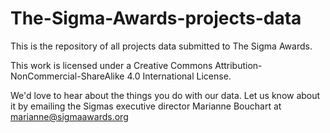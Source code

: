 # The-Sigma-Awards-projects-data
This is the repository of all projects data submitted to The Sigma Awards.

This work is licensed under a Creative Commons Attribution-NonCommercial-ShareAlike 4.0 International License.

We'd love to hear about the things you do with our data. Let us know about it by emailing the Sigmas executive director Marianne Bouchart at marianne@sigmaawards.org
